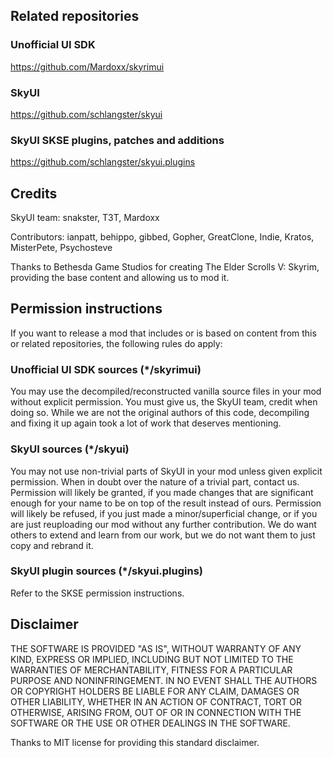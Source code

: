 Related repositories
--------------------
### Unofficial UI SDK
https://github.com/Mardoxx/skyrimui

### SkyUI
https://github.com/schlangster/skyui

### SkyUI SKSE plugins, patches and additions
https://github.com/schlangster/skyui.plugins


Credits
-------
SkyUI team: snakster, T3T, Mardoxx

Contributors: ianpatt, behippo, gibbed, Gopher, GreatClone, Indie, Kratos, MisterPete, Psychosteve

Thanks to Bethesda Game Studios for creating The Elder Scrolls V: Skyrim, providing the base content and allowing us to mod it.


Permission instructions
-----------------------
If you want to release a mod that includes or is based on content from this or related repositories, the following rules do apply:

### Unofficial UI SDK sources (*/skyrimui)
You may use the decompiled/reconstructed vanilla source files in your mod without explicit permission.
You must give us, the SkyUI team, credit when doing so. While we are not the original authors of this code, decompiling and fixing it up again took a lot of work that deserves mentioning.

### SkyUI sources (*/skyui)
You may not use non-trivial parts of SkyUI in your mod unless given explicit permission. When in doubt over the nature of a trivial part, contact us.
Permission will likely be granted, if you made changes that are significant enough for your name to be on top of the result instead of ours.
Permission will likely be refused, if you just made a minor/superficial change, or if you are just reuploading our mod without any further contribution.
We do want others to extend and learn from our work, but we do not want them to just copy and rebrand it.

### SkyUI plugin sources (*/skyui.plugins)
Refer to the SKSE permission instructions.


Disclaimer
----------
THE SOFTWARE IS PROVIDED "AS IS", WITHOUT WARRANTY OF ANY KIND, EXPRESS OR IMPLIED, INCLUDING BUT NOT LIMITED TO THE WARRANTIES OF MERCHANTABILITY, FITNESS FOR A PARTICULAR PURPOSE AND NONINFRINGEMENT. IN NO EVENT SHALL THE AUTHORS OR COPYRIGHT HOLDERS BE LIABLE FOR ANY CLAIM, DAMAGES OR OTHER LIABILITY, WHETHER IN AN ACTION OF CONTRACT, TORT OR OTHERWISE, ARISING FROM, OUT OF OR IN CONNECTION WITH THE SOFTWARE OR THE USE OR OTHER DEALINGS IN THE SOFTWARE.

Thanks to MIT license for providing this standard disclaimer.